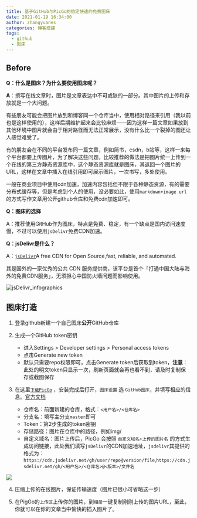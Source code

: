 ```yaml
---
title: 基于GitHub与PicGo的稳定快速的免费图床
date: 2021-01-19 16:34:00
author: zhangyuanes
categories: 博客搭建
tags:
  - github
  - 图床
---
```


## Before

**Q：什么是图床？为什么要使用图床呢？**

**A**：撰写在线文章时，图片是文章表达中不可或缺的一部分。其中图片的上传和存放就是一个大问题。

有些朋友可能会把图片放到和博客同一个仓库当中，使用相对路径来引用（我以前也是这样使用的），这样后期维护起来会比较麻烦——因为这样一篇文章如果放到其他环境中图片就会由于相对路径而无法正常展示，没有什么比一个裂掉的图还让人感觉难受了。

有的朋友会在不同的平台发布同一篇文章，例如简书，csdn，b站等，这样一来每个平台都要上传图片，为了解决这些问题，比较推荐的做法是把图片统一上传到一个在线的第三方静态资源库中，这个静态资源库就是图床，其返回一个图片的URL，这样在文章中插入在线引用即可展示图片，一次书写，多处使用。

一般在商业项目中使用cdn加速，加速内容包括但不限于各种静态资源，有的需要分布式缓存等，但是考虑到个人的使用，没必要如此，使用`markdown+image url`的方式写作文章用公开github仓库和免费cdn加速即可。

<!-- more -->

**Q：图床的选择**

A：推荐使用GitHub作为图床，特点是免费、稳定，有一个缺点是国内访问速度慢，不过可以使用`jsDelivr`免费CDN加速。

**Q：jsDelivr是什么？**

A：[`jsDelivr`](https://www.jsdelivr.com/)A free CDN for Open Source,fast, reliable, and automated.

其是国外的一家优秀的公共 CDN 服务提供商，该平台是首个「打通中国大陆与海外的免费CDN服务」，无须担心中国防火墙问题而影响使用。

![jsDelivr_infographics](https://cdn.jsdelivr.net/gh/zhangyuanes/thirdPic/img/infographics.png)

## 图床打造

1. 登录github新建一个自己图床**公开**GitHub仓库

2. 生成一个GitHub token密钥
    * 进入Settings > Developer settings > Personal access tokens
    * 点击Generate new token
    * 默认只需要repo权限即可，点击Generate token后获取到token，**注意**：此处的明文token只显示一次，刷新页面就会再也看不到，请及时复制保存或截图保存

3. 在这里[`下载PicGo`](https://github.com/Molunerfinn/picgo/releases) ，安装完成后打开，`图床设置` 选 `GitHub图床`，并填写相应的信息。[官方文档](https://picgo.github.io/PicGo-Doc/)
   * 仓库名：前面新建的仓库，格式：`<用户名>/<仓库名>`
   * 分支名：填写主分支`master`即可
   * Token：第2步生成的token密钥
   * 存储路径：图片在仓库中的路径，例如img/
   * 自定义域名：图片上传后，PicGo 会按照 `自定义域名+上传的图片名` 的方式生成访问链接，此处我们填写`jsDelivr`的CDN加速地址，`jsdelivr`其提供的格式为：`https://cdn.jsdelivr.net/gh/user/repo@version/file`,`https://cdn.jsdelivr.net/gh/<用户名>/<仓库名>@<版本>/文件名`

![](https://cdn.jsdelivr.net/gh/zhangyuanes/thirdPic/img/20210119154343.png)

4. 压缩上传的在线图片，保证传输速度（图片已很小可省略这一步）

5. 在PigGo的`上传区`上传你的图片，到`相册`一键复制刚刚上传的图片URL，至此，你就可以在你的文章当中愉快的插入图片了。
